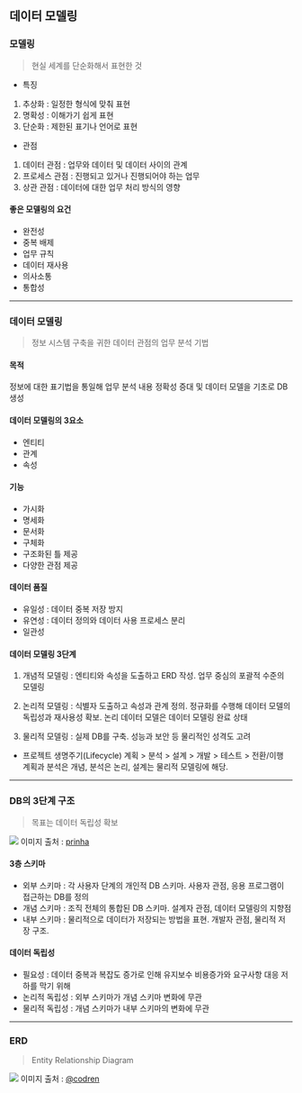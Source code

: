 ## 데이터 모델링

### 모델링
> 현실 세계를 단순화해서 표현한 것

* 특징
1. 추상화 : 일정한 형식에 맞춰 표현
2. 명확성 : 이해가기 쉽게 표현
3. 단순화 : 제한된 표기나 언어로 표현

* 관점
1. 데이터 관점 : 업무와 데이터 및 데이터 사이의 관계
2. 프로세스 관점 : 진행되고 있거나 진행되어야 하는 업무
3. 상관 관점 : 데이터에 대한 업무 처리 방식의 영향

#### 좋은 모델링의 요건
- 완전성
- 중복 배제
- 업무 규칙
- 데이터 재사용
- 의사소통
- 통합성

***

### 데이터 모델링
> 정보 시스템 구축을 귀한 데이터 관점의 업무 분석 기법
 
#### 목적
정보에 대한 표기법을 통일해 업무 분석 내용 정확성 증대 및
데이터 모델을 기초로 DB 생성

#### 데이터 모델링의 3요소
* 엔티티
* 관계
* 속성


#### 기능
- 가시화
- 명세화
- 문서화
- 구체화
- 구조화된 틀 제공
- 다양한 관점 제공

#### 데이터 품질
- 유일성 : 데이터 중복 저장 방지
- 유연성 : 데이터 정의와 데이터 사용 프로세스 분리
- 일관성

#### 데이터 모델링 3단계
1. 개념적 모델링 : 엔티티와 속성을 도출하고 ERD 작성. 업무 중심의 포괄적 수준의 모델링

2. 논리적 모델링 : 식별자 도출하고 속성과 관계 정의. 정규화를 수행해 데이터 모델의 독립성과 
재사용성 확보. 논리 데이터 모델은 데이터 모델링 완료 상태

3. 물리적 모델링 : 실제 DB를 구축. 성능과 보안 등 물리적인 성격도 고려

* 프로젝트 생명주기(Lifecycle)
계획 > 분석 > 설계 > 개발 > 테스트 > 전환/이행
계획과 분석은 개념, 분석은 논리, 설계는 물리적 모델링에 해당.

***
### DB의 3단계 구조
> 목표는 데이터 독립성 확보

![](https://velog.velcdn.com/images/choonbok22/post/8d9cd00c-c647-4188-adb2-a85d9fa862cf/image.png)
이미지 출처 : [prinha](https://prinha.tistory.com/entry/DB-3%EB%8B%A8%EA%B3%84-%EB%8D%B0%EC%9D%B4%ED%84%B0%EB%B2%A0%EC%9D%B4%EC%8A%A4-%EC%8B%9C%EC%8A%A4%ED%85%9C-%EC%99%B8%EB%B6%80%EA%B0%9C%EB%85%90%EB%82%B4%EB%B6%80%EC%8A%A4%ED%82%A4%EB%A7%88)

#### 3층 스키마
- 외부 스키마 : 각 사용자 단계의 개인적 DB 스키마. 사용자 관점, 응용 프로그램이 접근하는 DB를 정의
- 개념 스키마 : 조직 전체의 통합된 DB 스키마. 설계자 관점, 데이터 모델링의 지향점
- 내부 스키마 : 물리적으로 데이터가 저장되는 방법을 표현. 개발자 관점, 물리적 저장 구조.

#### 데이터 독립성
- 필요성 : 데이터 중복과 복잡도 증가로 인해 유지보수 비용증가와 요구사항 대응 저하를 막기 위해
- 논리적 독립성 : 외부 스키마가 개념 스키마 변화에 무관
- 물리적 독립성 : 개념 스키마가 내부 스키마의 변화에 무관

***

### ERD
> Entity Relationship Diagram

![](https://velog.velcdn.com/images/choonbok22/post/207d4edc-a3b3-4ea9-a355-4a4dcebfa799/image.png)
이미지 출처 : [@codren](https://velog.io/@codren/%EB%8D%B0%EC%9D%B4%ED%84%B0%EB%B2%A0%EC%9D%B4%EC%8A%A4-%EB%85%BC%EB%A6%AC-%EB%8D%B0%EC%9D%B4%ED%84%B0%EB%B2%A0%EC%9D%B4%EC%8A%A4-%EC%84%A4%EA%B3%84)